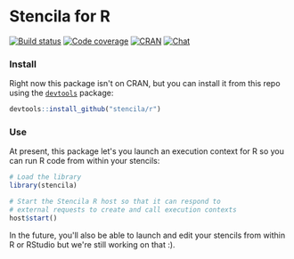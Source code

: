 # Stencila for R

[![Build status](https://travis-ci.org/stencila/r.svg?branch=master)](https://travis-ci.org/stencila/r)
[![Code coverage](https://codecov.io/gh/stencila/r/branch/master/graph/badge.svg)](https://codecov.io/gh/stencila/r)
[![CRAN](http://www.r-pkg.org/badges/version/stencila)](https://cran.r-project.org/package=stencila)
[![Chat](https://badges.gitter.im/stencila/stencila.svg)](https://gitter.im/stencila/stencila)

### Install

Right now this package isn't on CRAN, but you can install it from this repo using the [`devtools`](https://github.com/hadley/devtools) package:

```r
devtools::install_github("stencila/r")
```

### Use

At present, this package let's you launch an execution context for R so you can run R code from within your stencils:

```r
# Load the library
library(stencila)

# Start the Stencila R host so that it can respond to 
# external requests to create and call execution contexts
host$start()
```

In the future, you'll also be able to launch and edit your stencils from within R or RStudio but we're still working on that :).
